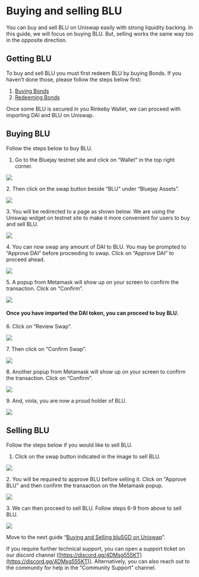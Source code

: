 # Buying and selling BLU

You can buy and sell BLU on Uniswap easily with strong liquidity backing. In this guide, we will focus on buying BLU. But, selling works the same way too in the opposite direction.

## Getting BLU

To buy and sell BLU you must first redeem BLU by buying Bonds. If you haven’t done those, please follow the steps below first:

1. [Buying Bonds](buying-bonds.md)
2. [Redeeming Bonds](redeeming-bonds.md)

Once some BLU is secured in you Rinkeby Wallet, we can proceed with importing DAI and BLU on Uniswap.

## Buying BLU&#x20;

Follow the steps below to buy BLU.

1. Go to the Bluejay testnet site and click on “Wallet” in the top right corner.

![](<../../.gitbook/assets/click on wallet.png>)

2\. Then click on the swap button beside “BLU” under “Bluejay Assets”.&#x20;

![](<../../.gitbook/assets/swap blu.png>)

3\. You will be redirected to a page as shown below. We are using the Uniswap widget on testnet site to make it more convenient for users to buy and sell BLU.

![](<../../.gitbook/assets/Screenshot 2022-07-25 at 4.42.25 PM.png>)

4\. You can now swap any amount of DAI to BLU. You may be prompted to “Approve DAI” before proceeding to swap. Click on “Approve DAI” to proceed ahead.

![](<../../.gitbook/assets/Screenshot 2022-07-25 at 4.52.34 PM (1).png>)

5\. A popup from Metamask will show up on your screen to confirm the transaction. Click on “Confirm”.

![](<../../.gitbook/assets/Screenshot 2022-07-25 at 5.03.05 PM.png>)

#### Once you have imported the DAI token, you can proceed to buy BLU.&#x20;

6\. Click on “Review Swap”.

![](<../../.gitbook/assets/Screenshot 2022-07-25 at 4.58.34 PM.png>)

7\. Then click on “Confirm Swap”.

![](<../../.gitbook/assets/Screenshot 2022-07-25 at 5.00.05 PM.png>)

8\. Another popup from Metamask will show up on your screen to confirm the transaction. Click on “Confirm”.

![](../../.gitbook/assets/blu\_meta.png)

9\. And, viola, you are now a proud holder of BLU.

![](<../../.gitbook/assets/Screenshot 2022-07-25 at 5.04.00 PM.png>)

## Selling BLU

Follow the steps below if you would like to sell BLU.&#x20;

1. Click on the swap button indicated in the image to sell BLU.&#x20;

![](<../../.gitbook/assets/Screenshot 2022-07-25 at 5.29.50 PM (1).png>)

2\. You will be required to approve BLU before selling it. Click on "Approve BLU" and then confirm the transaction on the Metamask popup.

![](<../../.gitbook/assets/Screenshot 2022-07-25 at 5.28.35 PM.png>)

3\. We can then proceed to sell BLU. Follow steps 6-9 from above to sell BLU.

![](<../../.gitbook/assets/Screenshot 2022-07-25 at 5.43.20 PM.png>)

Move to the next guide “[Buying and Selling bluSGD on Uniswap](buying-and-selling-blusgd.md)”.

If you require further technical support, you can open a support ticket on our discord channel ([https://discord.gg/4DMsg555KT](https://discord.gg/4DMsg555KT)). Alternatively, you can also reach out to the community for help in the “Community Support” channel.
